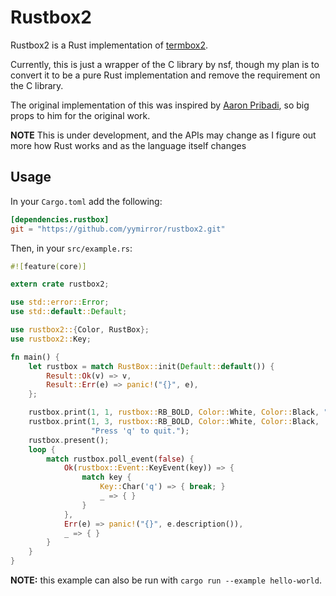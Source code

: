 # Rustbox2

Rustbox2 is a Rust implementation of [termbox2](http://github.com/yymirror/termbox2).

Currently, this is just a wrapper of the C library by nsf, though my plan is to convert it to be a pure Rust implementation and remove the requirement on the C library.

The original implementation of this was inspired by [Aaron Pribadi](http://github.com/apribadi/rust-termbox), so big props to him for the original work.

**NOTE** This is under development, and the APIs may change as I figure out more how Rust works and as the language itself changes


## Usage

In your `Cargo.toml` add the following:

```toml
[dependencies.rustbox]
git = "https://github.com/yymirror/rustbox2.git"
```

Then, in your `src/example.rs`:

```rust
#![feature(core)]

extern crate rustbox2;

use std::error::Error;
use std::default::Default;

use rustbox2::{Color, RustBox};
use rustbox2::Key;

fn main() {
    let rustbox = match RustBox::init(Default::default()) {
        Result::Ok(v) => v,
        Result::Err(e) => panic!("{}", e),
    };

    rustbox.print(1, 1, rustbox::RB_BOLD, Color::White, Color::Black, "Hello, world!");
    rustbox.print(1, 3, rustbox::RB_BOLD, Color::White, Color::Black,
                  "Press 'q' to quit.");
    rustbox.present();
    loop {
        match rustbox.poll_event(false) {
            Ok(rustbox::Event::KeyEvent(key)) => {
                match key {
                    Key::Char('q') => { break; }
                    _ => { }
                }
            },
            Err(e) => panic!("{}", e.description()),
            _ => { }
        }
    }
}
```

**NOTE:** this example can also be run with `cargo run --example hello-world`.
